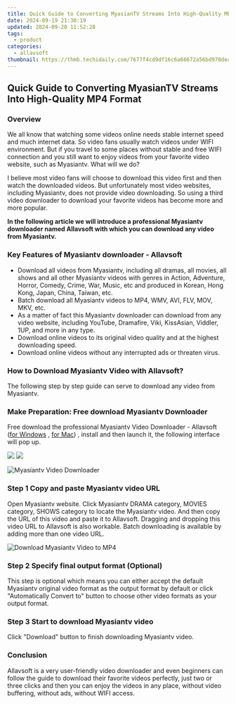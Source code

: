 ```yaml
---
title: Quick Guide to Converting MyasianTV Streams Into High-Quality MP4 Format
date: 2024-09-19 21:30:19
updated: 2024-09-20 11:52:28
tags:
  - product
categories:
  - allavsoft
thumbnail: https://thmb.techidaily.com/7677f4cd9df16c6a66672a56bd970deac980e4b074d81c3008e2f891a827245d.jpg
---
```


## Quick Guide to Converting MyasianTV Streams Into High-Quality MP4 Format

### Overview

We all know that watching some videos online needs stable internet speed and much internet data. So video fans usually watch videos under WIFI environment. But if you travel to some places without stable and free WIFI connection and you still want to enjoy videos from your favorite video website, such as Myasiantv. What will we do?

I believe most video fans will choose to download this video first and then watch the downloaded videos. But unfortunately most video websites, including Myasiantv, does not provide video downloading. So using a third video downloader to download your favorite videos has become more and more popular.

**In the following article we will introduce a professional Myasiantv downloader named Allavsoft with which you can download any video from Myasiantv.**

### Key Features of Myasiantv downloader - Allavsoft

* Download all videos from Myasiantv, including all dramas, all movies, all shows and all other Myasiantv videos with genres in Action, Adventure, Horror, Comedy, Crime, War, Music, etc and produced in Korean, Hong Kong, Japan, China, Taiwan, etc.
* Batch download all Myasiantv videos to MP4, WMV, AVI, FLV, MOV, MKV, etc.
* As a matter of fact this Myasiantv downloader can download from any video website, including YouTube, Dramafire, Viki, KissAsian, Viddler, 1UP, and more in any type.
* Download online videos to its original video quality and at the highest downloading speed.
* Download online videos without any interrupted ads or threaten virus.

### How to Download Myasiantv Video with Allavsoft?

The following step by step guide can serve to download any video from Myasiantv.

### Make Preparation: Free download Myasiantv Downloader

Free download the professional Myasiantv Video Downloader - Allavsoft ([for Windows](https://tools.techidaily.com/allavsoft/products/) , [for Mac](https://tools.techidaily.com/allavsoft/products/)) , install and then launch it, the following interface will pop up.

[![](https://www.allavsoft.com/how-to/../images/how-to/free-download-win.jpg)](https://tools.techidaily.com/allavsoft/products/) [![](https://www.allavsoft.com/how-to/../images/how-to/free-download-mac.jpg)](https://tools.techidaily.com/allavsoft/products/)

![Myasiantv Video Downloader](https://www.allavsoft.com/how-to/../images/allavsoft/screen-shot-600.jpg)

### Step 1 Copy and paste Myasiantv video URL

Open Myasiantv website. Click Myasiantv DRAMA category, MOVIES category, SHOWS category to locate the Myasiantv video. And then copy the URL of this video and paste it to Allavsoft. Dragging and dropping this video URL to Allavsoft is also workable. Batch downloading is available by adding more than one video URL.

![Download Myasiantv Video to MP4](https://www.allavsoft.com/how-to/../images/how-to/download-rtmp-video/download-rtmp-video.jpg)

### Step 2 Specify final output format (Optional)

This step is optional which means you can either accept the default Myasiantv original video format as the output format by default or click "Automatically Convert to" button to choose other video formats as your output format.

### Step 3 Start to download Myasiantv video

Click "Download" button to finish downloading Myasiantv video.

### Conclusion

Allavsoft is a very user-friendly video downloader and even beginners can follow the guide to download their favorite videos perfectly, just two or three clicks and then you can enjoy the videos in any place, without video buffering, without ads, without WIFI access.

<ins class="adsbygoogle"
     style="display:block"
     data-ad-format="autorelaxed"
     data-ad-client="ca-pub-7571918770474297"
     data-ad-slot="1223367746"></ins>



<ins class="adsbygoogle"
     style="display:block"
     data-ad-client="ca-pub-7571918770474297"
     data-ad-slot="8358498916"
     data-ad-format="auto"
     data-full-width-responsive="true"></ins>
